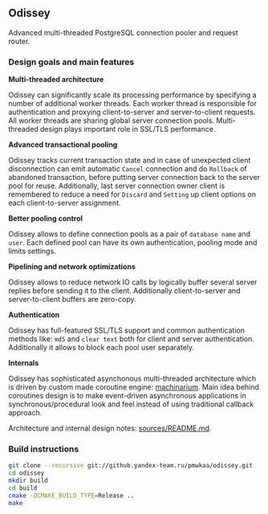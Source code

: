 
## Odissey

Advanced multi-threaded PostgreSQL connection pooler and request router.

### Design goals and main features

**Multi-threaded architecture**

Odissey can significantly scale its processing performance by
specifying a number of additional worker threads. Each worker thread is
responsible for authentication and proxying client-to-server and server-to-client
requests. All worker threads are sharing global server connection pools.
Multi-threaded design plays important role in SSL/TLS performance.

**Advanced transactional pooling**

Odissey tracks current transaction state and in case of unexpected client
disconnection can emit automatic `Cancel` connection and do `Rollback` of
abandoned transaction, before putting server connection back to
the server pool for reuse. Additionally, last server connection owner client
is remembered to reduce a need for `Discard` and `Setting` up client options
on each client-to-server assignment.

**Better pooling control**

Odissey allows to define connection pools as a pair of `database name` and `user`.
Each defined pool can have its own authentication, pooling mode and limits settings.

**Pipelining and network optimizations**

Odissey allows to reduce network IO calls by logically buffer several
server replies before sending it to the client. Additionally
client-to-server and server-to-client buffers are zero-copy.

**Authentication**

Odissey has full-featured SSL/TLS support and common authentication methods
like: `md5` and `clear text` both for client and server authentication.
Additionally it allows to block each pool user separately.

**Internals**

Odissey has sophisticated asynchonous multi-threaded architecture which
is driven by custom made coroutine engine: [machinarium]().
Main idea behind coroutines design is to make event-driven asynchronous applications in
synchronous/procedural look and feel instead of using traditional
callback approach.

Architecture and internal design notes: [sources/README.md]().

### Build instructions

```sh
git clone --recursive git://github.yandex-team.ru/pmwkaa/odissey.git
cd odissey
mkdir build
cd build
cmake -DCMAKE_BUILD_TYPE=Release ..
make
```
